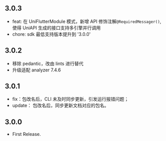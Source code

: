 ## 3.0.3

* feat: 在 UniFlutterModule 模式，新增 API 修饰注解`@RequiredMessager()`, 使得 UniAPI 生成的接口支持多引擎并行调用
* chore: sdk 最低支持版本提升到 '3.0.0'

## 3.0.2

* 移除 pedantic，改由 lints 进行替代
* 升级适配 analyzer 7.4.6

## 3.0.1

* fix：包改名后，CLI 未及时同步更新，引发运行报错问题；
* update： 包改名后，同步更新文档对应的包名。

## 3.0.0

* First Release.